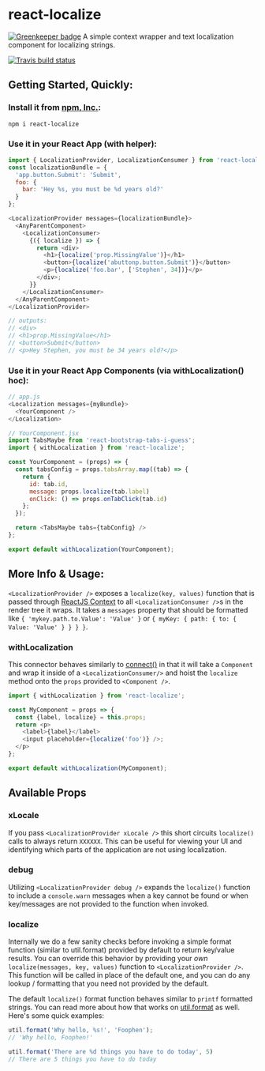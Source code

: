 # react-localize

[![Greenkeeper badge](https://badges.greenkeeper.io/sprjr/react-localize.svg)](https://greenkeeper.io/)
A simple context wrapper and text localization component for localizing strings.

[![Travis build status](http://img.shields.io/travis/sprjr/react-localize.svg?style=flat)](https://travis-ci.org/sprjr/react-localize/)

## Getting Started, Quickly:

### Install it from [npm, Inc.](http://www.npmjs.org):
`npm i react-localize`

### Use it in your React App (with <Text /> helper):

```js
import { LocalizationProvider, LocalizationConsumer } from 'react-localize';
const localizationBundle = {
  'app.button.Submit': 'Submit',
  foo: {
    bar: 'Hey %s, you must be %d years old?'
  }
};

<LocalizationProvider messages={localizationBundle}>
  <AnyParentComponent>
    <LocalizationConsumer>
      {({ localize }) => {
        return <div>
          <h1>{localize('prop.MissingValue')}</h1>
          <button>{localize('abuttonp.button.Submit')}</button>
          <p>{localize('foo.bar', ['Stephen', 34])}</p>
        </div>;
      }}
    </LocalizationConsumer>
  </AnyParentComponent>
</LocalizationProvider>

// outputs:
// <div>
// <h1>prop.MissingValue</h1>
// <button>Submit</button>
// <p>Hey Stephen, you must be 34 years old?</p>
```

### Use it in your React App Components (via withLocalization() hoc):

```js
// app.js
<Localization messages={myBundle}>
  <YourComponent />
</Localization>

// YourComponent.jsx
import TabsMaybe from 'react-bootstrap-tabs-i-guess';
import { withLocalization } from 'react-localize';

const YourComponent = (props) => {
  const tabsConfig = props.tabsArray.map((tab) => {
    return {
      id: tab.id,
      message: props.localize(tab.label)
      onClick: () => props.onTabClick(tab.id)
    };
  });

  return <TabsMaybe tabs={tabConfig} />
};

export default withLocalization(YourComponent);
```

## More Info & Usage:
`<LocalizationProvider />` exposes a `localize(key, values)` function that is passed through [ReactJS Context](https://facebook.github.io/react/docs/context.html)
to all `<LocalizationConsumer />`s in the render tree it wraps. It takes a `messages` property that should be
formatted like `{ 'mykey.path.to.Value': 'Value' }` or `{ myKey: { path: { to: { Value: 'Value' } } } }`.


### withLocalization
This connector behaves similarly to [connect()](https://github.com/reactjs/react-redux/blob/master/docs/api.md#connectmapstatetoprops-mapdispatchtoprops-mergeprops-options) in that it will take a
`Component` and wrap it inside of a `<LocalizationConsumer/>` and hoist the `localize` method onto the `props` provided to `<Component />`.

```js
import { withLocalization } from 'react-localize';

const MyComponent = props => {
  const {label, localize} = this.props;
  return <p>
    <label>{label}</label>
    <input placeholder={localize('foo')} />;
  </p>
};

export default withLocalization(MyComponent);
```

## Available Props

### xLocale
If you pass `<LocalizationProvider xLocale />` this short circuits `localize()` calls to always
return `XXXXXX`. This can be useful for viewing your UI and identifying which parts of the application
are not using localization.

### debug
Utilizing `<LocalizationProvider debug />` expands the `localize()` function to include a `console.warn`
messages when a key cannot be found or when key/messages are not provided to the function when invoked.

### localize
Internally we do a few sanity checks before invoking a simple format function (similar to util.format)
provided by default to return key/value results. You can override this behavior by providing your _own_
`localize(messages, key, values)` function to `<LocalizationProvider />`. This function will be called
in place of the default one, and you can do any lookup / formatting that you need not provided by the default.

The default `localize()` format function behaves similar to `printf` formatted strings. You can read more
about how that works on [util.format](https://nodejs.org/api/util.html#util_util_format_format) as well.
Here's some quick examples:

```js
util.format('Why hello, %s!', 'Foophen');
// 'Why hello, Foophen!'

util.format('There are %d things you have to do today', 5)
// There are 5 things you have to do today
```
